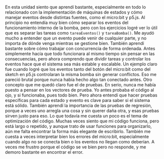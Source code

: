 En esta unidad siento que aprendí bastante, especialmente en todo lo relacionado con la implementación de máquinas de estados y cómo manejar eventos desde distintas fuentes, como el micro:bit y p5.js. Al principio no entendía muy bien cómo separar los eventos del funcionamiento interno de la bomba, pero con los ejercicios logré ver lo útil que es separar las tareas como `tareaEventos()` y `tareaBomba()`. Me ayudó mucho a entender que un evento puede venir de cualquier parte, y no importa de dónde venga mientras se gestione bien.
También aprendí bastante sobre cómo trabajar con concurrencia de forma ordenada. Antes simplemente hacía que todo funcionara al mismo tiempo sin pensar en las consecuencias, pero ahora comprendo que dividir tareas y controlar los eventos hace que el sistema sea más estable y escalable. Un ejemplo claro fue cuando logré que los eventos tanto del botón del micro:bit como del sketch en p5.js controlaran la misma bomba sin generar conflictos. Eso me pareció brutal porque nunca había hecho algo tan conectado antes.
Otro concepto que me quedó claro fue el de pruebas. En serio, nunca me había puesto a pensar en los vectores de prueba. Yo antes probaba el código al ojo, y si funcionaba, pues todo bien. Pero ahora entendí que hacer pruebas específicas para cada estado y evento es clave para saber si el sistema está sólido. También aprendí la importancia de las pruebas de regresión, porque a veces uno arregla una cosa y sin querer daña otra, y esas pruebas sirven justo para eso.
Lo que todavía me cuesta un poco es el tema de optimización del código. Muchas veces siento que mi código funciona, pero está largo o repetido, y aunque trato de usar funciones para organizarlo, aún me falta encontrar la forma más elegante de escribirlo. También me cuesta a veces interpretar bien los errores del micro:bit, especialmente cuando algo no se conecta bien o los eventos no llegan como deberían. A veces me frustro porque el código se ve bien pero no responde, y me demoro bastante en encontrar el error.
